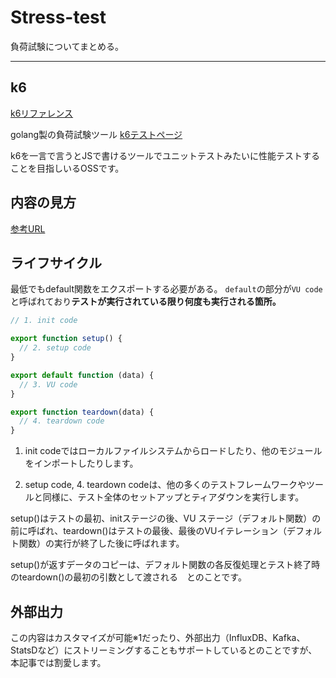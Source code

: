 # Stress-test

負荷試験についてまとめる。

---

## k6

[k6リファレンス](https://k6.io/docs/)

golang製の負荷試験ツール
[k6テストページ](https://test.k6.io/)

k6を一言で言うとJSで書けるツールでユニットテストみたいに性能テストすることを目指しいるOSSです。

## 内容の見方

[参考URL](https://qiita.com/kooohei/items/355b416e6671ae73cf3f)

## ライフサイクル

最低でもdefault関数をエクスポートする必要がある。
`default`の部分が`VU code`と呼ばれており**テストが実行されている限り何度も実行される箇所。**

```ts
// 1. init code

export function setup() {
  // 2. setup code
}

export default function (data) {
  // 3. VU code
}

export function teardown(data) {
  // 4. teardown code
}
```

1. init codeではローカルファイルシステムからロードしたり、他のモジュールをインポートしたりします。

2. setup code, 4. teardown codeは、他の多くのテストフレームワークやツールと同様に、テスト全体のセットアップとティアダウンを実行します。

setup()はテストの最初、initステージの後、VU ステージ（デフォルト関数）の前に呼ばれ、teardown()はテストの最後、最後のVUイテレーション（デフォルト関数）の実行が終了した後に呼ばれます。

setup()が返すデータのコピーは、デフォルト関数の各反復処理とテスト終了時のteardown()の最初の引数として渡される　とのことです。

## 外部出力

この内容はカスタマイズが可能※1だったり、外部出力（InfluxDB、Kafka、StatsDなど）にストリーミングすることもサポートしているとのことですが、本記事では割愛します。